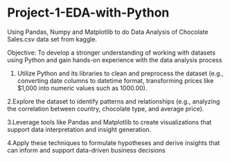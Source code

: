 # Project-1-EDA-with-Python
Using Pandas, Numpy and Matplotlib to do Data Analysis of Chocolate Sales.csv data set from kaggle.

Objective: To develop a stronger understanding of working with datasets using Python and gain hands-on experience with the data analysis process

1. Utilize Python and its libraries to clean and preprocess the dataset (e.g., converting date columns to datetime format, transforming prices like $1,000 into numeric values such as 1000.00).

2.Explore the dataset to identify patterns and relationships (e.g., analyzing the correlation between country, chocolate type, and average price).

3.Leverage tools like Pandas and Matplotlib to create visualizations that support data interpretation and insight generation.

4.Apply these techniques to formulate hypotheses and derive insights that can inform and support data-driven business decisions
